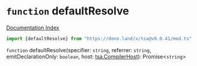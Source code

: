 # `function` defaultResolve

[Documentation Index](../README.md)

```ts
import {defaultResolve} from "https://deno.land/x/tsa@v0.0.41/mod.ts"
```

`function` defaultResolve(specifier: `string`, referrer: `string`, emitDeclarationOnly: `boolean`, host: [tsa.CompilerHost](../interface.CompilerHost/README.md)): Promise\<`string`>

